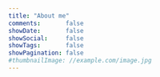 ```yaml
---
title: "About me"
comments:       false
showDate:       false
showSocial:     false
showTags:       false
showPagination: false
#thumbnailImage: //example.com/image.jpg
---
```

